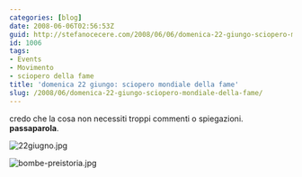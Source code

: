```yaml
---
categories: [blog]
date: 2008-06-06T02:56:53Z
guid: http://stefanocecere.com/2008/06/06/domenica-22-giungo-sciopero-mondiale-della-fame/
id: 1006
tags:
- Events
- Movimento
- sciopero della fame
title: 'domenica 22 giungo: sciopero mondiale della fame'
slug: /2008/06/domenica-22-giungo-sciopero-mondiale-della-fame/
---
```


credo che la cosa non necessiti troppi commenti o spiegazioni. **passaparola**.

![22giugno.jpg](http://stefanocecere.com/wp-content/uploads/sites/3/2008/06/22giugno.jpg)

![bombe-preistoria.jpg](http://stefanocecere.com/wp-content/uploads/sites/3/2008/06/bombe-preistoria.jpg)